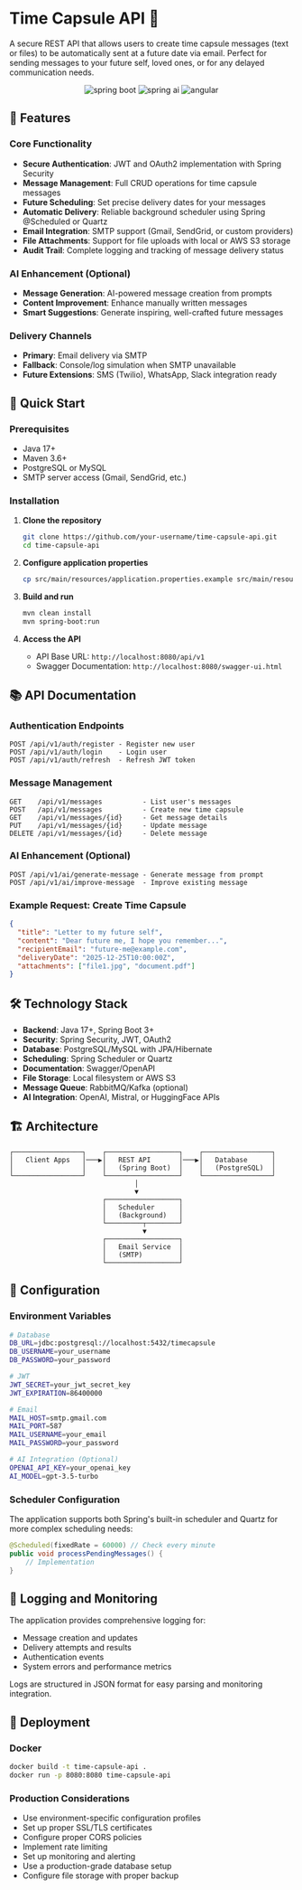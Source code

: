 # Time Capsule API 📮

A secure REST API that allows users to create time capsule messages (text or files) to be automatically sent at a future date via email. Perfect for sending messages to your future self, loved ones, or for any delayed communication needs.
<div align="center">
     <div>
         <img src="https://img.shields.io/badge/-SpringBoot-black?style=for-the-badge&logoColor=white&logo=springboot&color=47A248" alt="spring boot" />
         <img src="https://img.shields.io/badge/-Spring_AI-black?style=for-the-badge&logo=spring&logoColor=white&color=6DB33F" alt="spring ai" />
         <img src="https://img.shields.io/badge/-Angular-black?style=for-the-badge&logo=angular&logoColor=white&color=DD0031" alt="angular" />
      </div>
</div>


## 🌟 Features

### Core Functionality
- **Secure Authentication**: JWT and OAuth2 implementation with Spring Security
- **Message Management**: Full CRUD operations for time capsule messages
- **Future Scheduling**: Set precise delivery dates for your messages
- **Automatic Delivery**: Reliable background scheduler using Spring @Scheduled or Quartz
- **Email Integration**: SMTP support (Gmail, SendGrid, or custom providers)
- **File Attachments**: Support for file uploads with local or AWS S3 storage
- **Audit Trail**: Complete logging and tracking of message delivery status

### AI Enhancement (Optional)
- **Message Generation**: AI-powered message creation from prompts
- **Content Improvement**: Enhance manually written messages
- **Smart Suggestions**: Generate inspiring, well-crafted future messages

### Delivery Channels
- **Primary**: Email delivery via SMTP
- **Fallback**: Console/log simulation when SMTP unavailable
- **Future Extensions**: SMS (Twilio), WhatsApp, Slack integration ready

## 🚀 Quick Start

### Prerequisites
- Java 17+
- Maven 3.6+
- PostgreSQL or MySQL
- SMTP server access (Gmail, SendGrid, etc.)

### Installation

1. **Clone the repository**
   ```bash
   git clone https://github.com/your-username/time-capsule-api.git
   cd time-capsule-api
   ```

2. **Configure application properties**
   ```bash
   cp src/main/resources/application.properties.example src/main/resources/application.properties
   ```
   
3. **Build and run**
   ```bash
   mvn clean install
   mvn spring-boot:run
   ```

4. **Access the API**
   - API Base URL: `http://localhost:8080/api/v1`
   - Swagger Documentation: `http://localhost:8080/swagger-ui.html`

## 📚 API Documentation

### Authentication Endpoints
```
POST /api/v1/auth/register - Register new user
POST /api/v1/auth/login    - Login user
POST /api/v1/auth/refresh  - Refresh JWT token
```

### Message Management
```
GET    /api/v1/messages          - List user's messages
POST   /api/v1/messages          - Create new time capsule
GET    /api/v1/messages/{id}     - Get message details
PUT    /api/v1/messages/{id}     - Update message
DELETE /api/v1/messages/{id}     - Delete message
```

### AI Enhancement (Optional)
```
POST /api/v1/ai/generate-message - Generate message from prompt
POST /api/v1/ai/improve-message  - Improve existing message
```

### Example Request: Create Time Capsule
```json
{
  "title": "Letter to my future self",
  "content": "Dear future me, I hope you remember...",
  "recipientEmail": "future-me@example.com",
  "deliveryDate": "2025-12-25T10:00:00Z",
  "attachments": ["file1.jpg", "document.pdf"]
}
```

## 🛠️ Technology Stack

- **Backend**: Java 17+, Spring Boot 3+
- **Security**: Spring Security, JWT, OAuth2
- **Database**: PostgreSQL/MySQL with JPA/Hibernate
- **Scheduling**: Spring Scheduler or Quartz
- **Documentation**: Swagger/OpenAPI
- **File Storage**: Local filesystem or AWS S3
- **Message Queue**: RabbitMQ/Kafka (optional)
- **AI Integration**: OpenAI, Mistral, or HuggingFace APIs

## 🏗️ Architecture

```
┌─────────────────┐    ┌──────────────────┐    ┌─────────────────┐
│   Client Apps   │───▶│   REST API       │───▶│   Database      │
│                 │    │   (Spring Boot)  │    │   (PostgreSQL)  │
└─────────────────┘    └──────────────────┘    └─────────────────┘
                               │
                               ▼
                       ┌──────────────────┐
                       │   Scheduler      │
                       │   (Background)   │
                       └─────────┬────────┘
                                 ▼
                       ┌──────────────────┐
                       │   Email Service  │
                       │   (SMTP)         │
                       └──────────────────┘
```

## 🔧 Configuration

### Environment Variables
```bash
# Database
DB_URL=jdbc:postgresql://localhost:5432/timecapsule
DB_USERNAME=your_username
DB_PASSWORD=your_password

# JWT
JWT_SECRET=your_jwt_secret_key
JWT_EXPIRATION=86400000

# Email
MAIL_HOST=smtp.gmail.com
MAIL_PORT=587
MAIL_USERNAME=your_email
MAIL_PASSWORD=your_password

# AI Integration (Optional)
OPENAI_API_KEY=your_openai_key
AI_MODEL=gpt-3.5-turbo
```

### Scheduler Configuration
The application supports both Spring's built-in scheduler and Quartz for more complex scheduling needs:

```java
@Scheduled(fixedRate = 60000) // Check every minute
public void processPendingMessages() {
    // Implementation
}
```

## 📝 Logging and Monitoring

The application provides comprehensive logging for:
- Message creation and updates
- Delivery attempts and results
- Authentication events
- System errors and performance metrics

Logs are structured in JSON format for easy parsing and monitoring integration.

## 🚀 Deployment

### Docker
```bash
docker build -t time-capsule-api .
docker run -p 8080:8080 time-capsule-api
```

### Production Considerations
- Use environment-specific configuration profiles
- Set up proper SSL/TLS certificates
- Configure proper CORS policies
- Implement rate limiting
- Set up monitoring and alerting
- Use a production-grade database setup
- Configure file storage with proper backup
